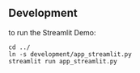 ## Development

to run the Streamlit Demo:
```
cd ../
ln -s development/app_streamlit.py
streamlit run app_streamlit.py
```

